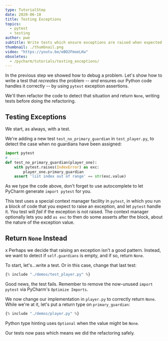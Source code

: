 ```yaml
---
type: TutorialStep
date: 2020-06-10
title: Testing Exceptions
topics:
  - pytest
  - testing
author: pwe
subtitle: Write tests which ensure exceptions are raised when expected.
thumbnail: ./thumbnail.png
video: "https://youtu.be/eBO2FmoeLKw"
obsoletes:
  - /pycharm/tutorials/testing_exceptions/
---
```


In the previous step we showed how to debug a problem.
Let's show how to write a test that _recreates_ the problem -- _and_ ensures our Python code handles it correctly -- by using `pytest` exception assertions.

We'll then refactor the code to detect that situation and return `None`, writing tests before doing the refactoring.

## Testing Exceptions

We start, as always, with a test.

We're adding a new test `test_no_primary_guardian` in `test_player.py`, to detect the case when no guardians have been assigned:

```python {
import pytest
# ....
def test_no_primary_guardian(player_one):
    with pytest.raises(IndexError) as exc:
        player_one.primary_guardian
    assert 'list index out of range' == str(exc.value)
```

As we type the code above, don't forget to use autocomplete to let PyCharm generate `import pytest` for you.

This test uses a special context manager facility in `pytest`, in which you run a block of code that you expect to raise an exception, and let `pytest` handle it.
You test will _fail_ if the exception is not raised.
The context manager optionally lets you add `as exc` to then do some asserts after the block, about the nature of the exception value.

## Return `None` Instead

x
Perhaps we decide that raising an exception isn't a good pattern.
Instead, we want to detect if `self.guardians` is empty, and if so, return `None`.

To start, let's...write a test.
Or in this case, change that last test:

```python
{% include "./demos/test_player.py" %}
```

Good news, the test fails.
Remember to remove the now-unused `import pytest` via PyCharm's `Optimize Imports`.

We now change our implementation in `player.py` to correctly return `None`.
While we're at it, let's put a return type on `primary_guardian`:

```python
{% include "./demos/player.py" %}
```

Python type hinting uses `Optional` when the value might be `None`.

Our tests now pass which means we did the refactoring safely.
